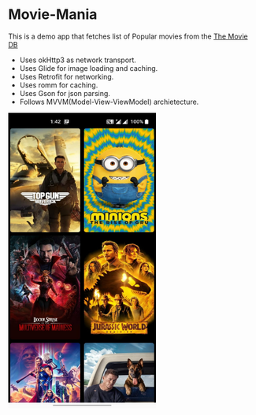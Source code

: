 # Movie-Mania
This is a demo app that fetches list of Popular movies from the [The Movie DB](https://www.themoviedb.org/)

* Uses okHttp3 as network transport.
* Uses Glide for image loading and caching.
* Uses Retrofit for networking.
* Uses romm for caching.
* Uses Gson for json parsing.
* Follows MVVM(Model-View-ViewModel) archietecture.

<img src="screenshot_movieDB.jpeg"  width="300" height="600">
